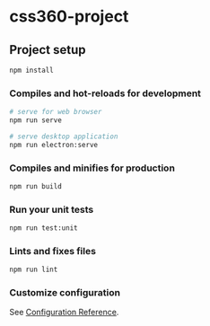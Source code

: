 # css360-project

## Project setup
```bash
npm install
```

### Compiles and hot-reloads for development
```bash
# serve for web browser
npm run serve

# serve desktop application
npm run electron:serve
```

### Compiles and minifies for production
```bash
npm run build
```

### Run your unit tests
```bash
npm run test:unit
```

### Lints and fixes files
```bash
npm run lint
```

### Customize configuration
See [Configuration Reference](https://cli.vuejs.org/config/).
